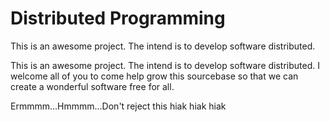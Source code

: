 Distributed Programming
=======================

This is an awesome project. The intend is to develop software distributed.

This is an awesome project. The intend is to develop software distributed. I welcome all of you to come help grow this sourcebase so that we can create a wonderful software free for all.




Ermmmm...Hmmmm...Don't reject this hiak hiak hiak






